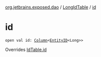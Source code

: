 [org.jetbrains.exposed.dao](../index.md) / [LongIdTable](index.md) / [id](.)

# id

`open val id: `[`Column`](../../org.jetbrains.exposed.sql/-column/index.md)`<`[`EntityID`](../-entity-i-d/index.md)`<Long>>`

Overrides [IdTable.id](../-id-table/id.md)

